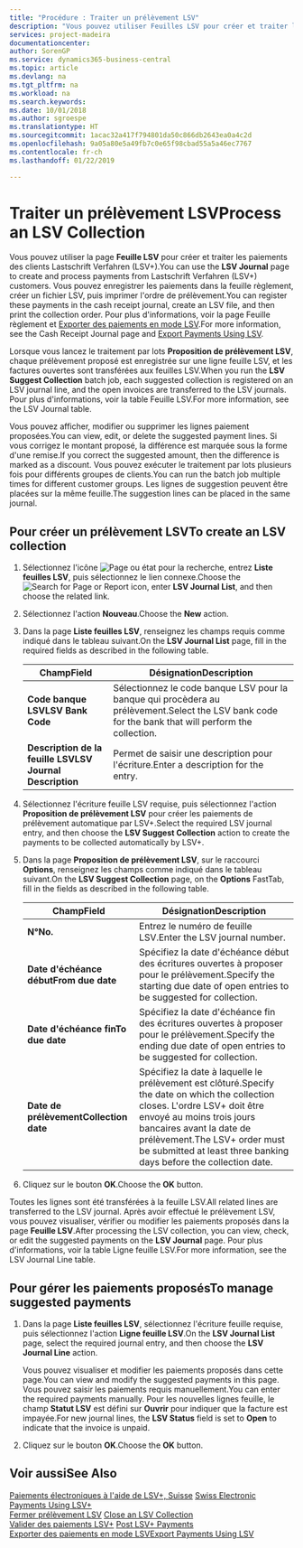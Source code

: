 ```yaml
---
title: "Procédure : Traiter un prélèvement LSV"
description: "Vous pouvez utiliser Feuilles LSV pour créer et traiter les paiements des clients Lastschrift Verfahren (LSV+). Vous pouvez enregistrer les paiements dans la feuille règlement, créer un fichier LSV, puis imprimer l'ordre de prélèvement."
services: project-madeira
documentationcenter: 
author: SorenGP
ms.service: dynamics365-business-central
ms.topic: article
ms.devlang: na
ms.tgt_pltfrm: na
ms.workload: na
ms.search.keywords: 
ms.date: 10/01/2018
ms.author: sgroespe
ms.translationtype: HT
ms.sourcegitcommit: 1acac32a417f794801da50c866db2643ea0a4c2d
ms.openlocfilehash: 9a05a80e5a49fb7c0e65f98cbad55a5a46ec7767
ms.contentlocale: fr-ch
ms.lasthandoff: 01/22/2019

---
```

# <a name="process-an-lsv-collection"></a><span data-ttu-id="4d361-104">Traiter un prélèvement LSV</span><span class="sxs-lookup"><span data-stu-id="4d361-104">Process an LSV Collection</span></span>
<span data-ttu-id="4d361-105">Vous pouvez utiliser la page **Feuille LSV** pour créer et traiter les paiements des clients Lastschrift Verfahren (LSV+).</span><span class="sxs-lookup"><span data-stu-id="4d361-105">You can use the **LSV Journal** page to create and process payments from Lastschrift Verfahren (LSV+) customers.</span></span> <span data-ttu-id="4d361-106">Vous pouvez enregistrer les paiements dans la feuille règlement, créer un fichier LSV, puis imprimer l'ordre de prélèvement.</span><span class="sxs-lookup"><span data-stu-id="4d361-106">You can register these payments in the cash receipt journal, create an LSV file, and then print the collection order.</span></span> <span data-ttu-id="4d361-107">Pour plus d'informations, voir la page Feuille règlement et [Exporter des paiements en mode LSV](how-to-export-payments-using-lsv.md).</span><span class="sxs-lookup"><span data-stu-id="4d361-107">For more information, see the Cash Receipt Journal page and [Export Payments Using LSV](how-to-export-payments-using-lsv.md).</span></span>  

<span data-ttu-id="4d361-108">Lorsque vous lancez le traitement par lots **Proposition de prélèvement LSV**, chaque prélèvement proposé est enregistrée sur une ligne feuille LSV, et les factures ouvertes sont transférées aux feuilles LSV.</span><span class="sxs-lookup"><span data-stu-id="4d361-108">When you run the **LSV Suggest Collection** batch job, each suggested collection is registered on an LSV journal line, and the open invoices are transferred to the LSV journals.</span></span> <span data-ttu-id="4d361-109">Pour plus d'informations, voir la table Feuille LSV.</span><span class="sxs-lookup"><span data-stu-id="4d361-109">For more information, see the LSV Journal table.</span></span>  

<span data-ttu-id="4d361-110">Vous pouvez afficher, modifier ou supprimer les lignes paiement proposées.</span><span class="sxs-lookup"><span data-stu-id="4d361-110">You can view, edit, or delete the suggested payment lines.</span></span> <span data-ttu-id="4d361-111">Si vous corrigez le montant proposé, la différence est marquée sous la forme d'une remise.</span><span class="sxs-lookup"><span data-stu-id="4d361-111">If you correct the suggested amount, then the difference is marked as a discount.</span></span> <span data-ttu-id="4d361-112">Vous pouvez exécuter le traitement par lots plusieurs fois pour différents groupes de clients.</span><span class="sxs-lookup"><span data-stu-id="4d361-112">You can run the batch job multiple times for different customer groups.</span></span> <span data-ttu-id="4d361-113">Les lignes de suggestion peuvent être placées sur la même feuille.</span><span class="sxs-lookup"><span data-stu-id="4d361-113">The suggestion lines can be placed in the same journal.</span></span>  

## <a name="to-create-an-lsv-collection"></a><span data-ttu-id="4d361-114">Pour créer un prélèvement LSV</span><span class="sxs-lookup"><span data-stu-id="4d361-114">To create an LSV collection</span></span>  

1.  <span data-ttu-id="4d361-115">Sélectionnez l'icône ![Page ou état pour la recherche](../../media/ui-search/search_small.png "icône Page ou état pour la recherche"), entrez **Liste feuilles LSV**, puis sélectionnez le lien connexe.</span><span class="sxs-lookup"><span data-stu-id="4d361-115">Choose the ![Search for Page or Report](../../media/ui-search/search_small.png "Search for Page or Report icon") icon, enter **LSV Journal List**, and then choose the related link.</span></span>  
2.  <span data-ttu-id="4d361-116">Sélectionnez l'action **Nouveau**.</span><span class="sxs-lookup"><span data-stu-id="4d361-116">Choose the **New** action.</span></span>  
3.  <span data-ttu-id="4d361-117">Dans la page **Liste feuilles LSV**, renseignez les champs requis comme indiqué dans le tableau suivant.</span><span class="sxs-lookup"><span data-stu-id="4d361-117">On the **LSV Journal List** page, fill in the required fields as described in the following table.</span></span>  

    |<span data-ttu-id="4d361-118">Champ</span><span class="sxs-lookup"><span data-stu-id="4d361-118">Field</span></span>|<span data-ttu-id="4d361-119">Désignation</span><span class="sxs-lookup"><span data-stu-id="4d361-119">Description</span></span>|  
    |---------------------------------|---------------------------------------|  
    |<span data-ttu-id="4d361-120">**Code banque LSV**</span><span class="sxs-lookup"><span data-stu-id="4d361-120">**LSV Bank Code**</span></span>|<span data-ttu-id="4d361-121">Sélectionnez le code banque LSV pour la banque qui procèdera au prélèvement.</span><span class="sxs-lookup"><span data-stu-id="4d361-121">Select the LSV bank code for the bank that will perform the collection.</span></span>|  
    |<span data-ttu-id="4d361-122">**Description de la feuille LSV**</span><span class="sxs-lookup"><span data-stu-id="4d361-122">**LSV Journal Description**</span></span>|<span data-ttu-id="4d361-123">Permet de saisir une description pour l'écriture.</span><span class="sxs-lookup"><span data-stu-id="4d361-123">Enter a description for the entry.</span></span>|

4.  <span data-ttu-id="4d361-124">Sélectionnez l'écriture feuille LSV requise, puis sélectionnez l'action **Proposition de prélèvement LSV** pour créer les paiements de prélèvement automatique par LSV+.</span><span class="sxs-lookup"><span data-stu-id="4d361-124">Select the required LSV journal entry, and then choose the **LSV Suggest Collection** action to create the payments to be collected automatically by LSV+.</span></span>  
5.  <span data-ttu-id="4d361-125">Dans la page **Proposition de prélèvement LSV**, sur le raccourci **Options**, renseignez les champs comme indiqué dans le tableau suivant.</span><span class="sxs-lookup"><span data-stu-id="4d361-125">On the **LSV Suggest Collection** page, on the **Options** FastTab, fill in the fields as described in the following table.</span></span>  

    |<span data-ttu-id="4d361-126">Champ</span><span class="sxs-lookup"><span data-stu-id="4d361-126">Field</span></span>|<span data-ttu-id="4d361-127">Désignation</span><span class="sxs-lookup"><span data-stu-id="4d361-127">Description</span></span>|  
    |---------------------------------|---------------------------------------|  
    |<span data-ttu-id="4d361-128">**N°**</span><span class="sxs-lookup"><span data-stu-id="4d361-128">**No.**</span></span>|<span data-ttu-id="4d361-129">Entrez le numéro de feuille LSV.</span><span class="sxs-lookup"><span data-stu-id="4d361-129">Enter the LSV journal number.</span></span>|  
    |<span data-ttu-id="4d361-130">**Date d'échéance début**</span><span class="sxs-lookup"><span data-stu-id="4d361-130">**From due date**</span></span>|<span data-ttu-id="4d361-131">Spécifiez la date d'échéance début des écritures ouvertes à proposer pour le prélèvement.</span><span class="sxs-lookup"><span data-stu-id="4d361-131">Specify the starting due date of open entries to be suggested for collection.</span></span>|  
    |<span data-ttu-id="4d361-132">**Date d'échéance fin**</span><span class="sxs-lookup"><span data-stu-id="4d361-132">**To due date**</span></span>|<span data-ttu-id="4d361-133">Spécifiez la date d'échéance fin des écritures ouvertes à proposer pour le prélèvement.</span><span class="sxs-lookup"><span data-stu-id="4d361-133">Specify the ending due date of open entries to be suggested for collection.</span></span>|  
    |<span data-ttu-id="4d361-134">**Date de prélèvement**</span><span class="sxs-lookup"><span data-stu-id="4d361-134">**Collection date**</span></span>|<span data-ttu-id="4d361-135">Spécifiez la date à laquelle le prélèvement est clôturé.</span><span class="sxs-lookup"><span data-stu-id="4d361-135">Specify the date on which the collection closes.</span></span> <span data-ttu-id="4d361-136">L'ordre LSV+ doit être envoyé au moins trois jours bancaires avant la date de prélèvement.</span><span class="sxs-lookup"><span data-stu-id="4d361-136">The LSV+ order must be submitted at least three banking days before the collection date.</span></span>|  

6.  <span data-ttu-id="4d361-137">Cliquez sur le bouton **OK**.</span><span class="sxs-lookup"><span data-stu-id="4d361-137">Choose the **OK** button.</span></span>  

<span data-ttu-id="4d361-138">Toutes les lignes sont été transférées à la feuille LSV.</span><span class="sxs-lookup"><span data-stu-id="4d361-138">All related lines are transferred to the LSV journal.</span></span> <span data-ttu-id="4d361-139">Après avoir effectué le prélèvement LSV, vous pouvez visualiser, vérifier ou modifier les paiements proposés dans la page **Feuille LSV**.</span><span class="sxs-lookup"><span data-stu-id="4d361-139">After processing the LSV collection, you can view, check, or edit the suggested payments on the **LSV Journal** page.</span></span> <span data-ttu-id="4d361-140">Pour plus d'informations, voir la table Ligne feuille LSV.</span><span class="sxs-lookup"><span data-stu-id="4d361-140">For more information, see the LSV Journal Line table.</span></span>  

## <a name="to-manage-suggested-payments"></a><span data-ttu-id="4d361-141">Pour gérer les paiements proposés</span><span class="sxs-lookup"><span data-stu-id="4d361-141">To manage suggested payments</span></span>  

1.  <span data-ttu-id="4d361-142">Dans la page **Liste feuilles LSV**, sélectionnez l'écriture feuille requise, puis sélectionnez l'action **Ligne feuille LSV**.</span><span class="sxs-lookup"><span data-stu-id="4d361-142">On the **LSV Journal List** page, select the required journal entry, and then choose the **LSV Journal Line** action.</span></span>  

    <span data-ttu-id="4d361-143">Vous pouvez visualiser et modifier les paiements proposés dans cette page.</span><span class="sxs-lookup"><span data-stu-id="4d361-143">You can view and modify the suggested payments in this page.</span></span> <span data-ttu-id="4d361-144">Vous pouvez saisir les paiements requis manuellement.</span><span class="sxs-lookup"><span data-stu-id="4d361-144">You can enter the required payments manually.</span></span> <span data-ttu-id="4d361-145">Pour les nouvelles lignes feuille, le champ **Statut LSV** est défini sur **Ouvrir** pour indiquer que la facture est impayée.</span><span class="sxs-lookup"><span data-stu-id="4d361-145">For new journal lines, the **LSV Status** field is set to **Open** to indicate that the invoice is unpaid.</span></span>  

3.  <span data-ttu-id="4d361-146">Cliquez sur le bouton **OK**.</span><span class="sxs-lookup"><span data-stu-id="4d361-146">Choose the **OK** button.</span></span>  

## <a name="see-also"></a><span data-ttu-id="4d361-147">Voir aussi</span><span class="sxs-lookup"><span data-stu-id="4d361-147">See Also</span></span>  
 <span data-ttu-id="4d361-148">[Paiements électroniques à l'aide de LSV+, Suisse](swiss-electronic-payments-using-lsv-.md) </span><span class="sxs-lookup"><span data-stu-id="4d361-148">[Swiss Electronic Payments Using LSV+](swiss-electronic-payments-using-lsv-.md) </span></span>  
 <span data-ttu-id="4d361-149">[Fermer prélèvement LSV](how-to-close-an-lsv-collection.md) </span><span class="sxs-lookup"><span data-stu-id="4d361-149">[Close an LSV Collection](how-to-close-an-lsv-collection.md) </span></span>  
 <span data-ttu-id="4d361-150">[Valider des paiements LSV+](how-to-post-lsv-payments.md) </span><span class="sxs-lookup"><span data-stu-id="4d361-150">[Post LSV+ Payments](how-to-post-lsv-payments.md) </span></span>  
 [<span data-ttu-id="4d361-151">Exporter des paiements en mode LSV</span><span class="sxs-lookup"><span data-stu-id="4d361-151">Export Payments Using LSV</span></span>](how-to-export-payments-using-lsv.md)

